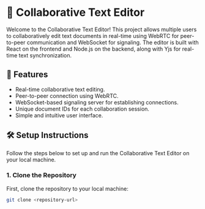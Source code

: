 # 📝 Collaborative Text Editor

Welcome to the Collaborative Text Editor! This project allows multiple users to collaboratively edit text documents in real-time using WebRTC for peer-to-peer communication and WebSocket for signaling. The editor is built with React on the frontend and Node.js on the backend, along with Yjs for real-time text synchronization.

## 🚀 Features

- Real-time collaborative text editing.
- Peer-to-peer connection using WebRTC.
- WebSocket-based signaling server for establishing connections.
- Unique document IDs for each collaboration session.
- Simple and intuitive user interface.

## 🛠️ Setup Instructions

Follow the steps below to set up and run the Collaborative Text Editor on your local machine.

### 1. Clone the Repository

First, clone the repository to your local machine:

```bash
git clone <repository-url>
